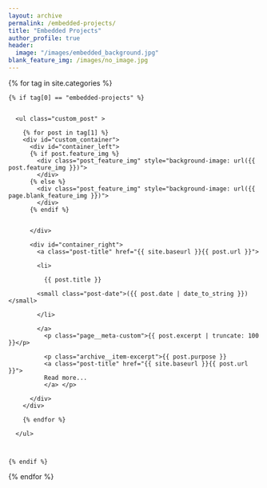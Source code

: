 ```yaml
---
layout: archive
permalink: /embedded-projects/
title: "Embedded Projects"
author_profile: true
header:
  image: "/images/embedded_background.jpg"
blank_feature_img: /images/no_image.jpg  
---
```


<div class="tags-expo-section">

  {% for tag in site.categories %}

    {% if tag[0] == "embedded-projects" %}


      <ul class="custom_post" >

        {% for post in tag[1] %}
        <div id="custom_container">
          <div id="container_left">
          {% if post.feature_img %}
            <div class="post_feature_img" style="background-image: url({{ post.feature_img }})">
            </div>
          {% else %}
            <div class="post_feature_img" style="background-image: url({{ page.blank_feature_img }})">
            </div>
          {% endif %}  


          </div>

          <div id="container_right">
            <a class="post-title" href="{{ site.baseurl }}{{ post.url }}">

            <li>

              {{ post.title }}

            <small class="post-date">({{ post.date | date_to_string }})</small>

            </li>

            </a>
              <p class="page__meta-custom">{{ post.excerpt | truncate: 100 }}</p>

              <p class="archive__item-excerpt">{{ post.purpose }}
              <a class="post-title" href="{{ site.baseurl }}{{ post.url }}">
              Read more...
              </a> </p>

          </div>
        </div>

        {% endfor %}

      </ul>



    {% endif %}

  {% endfor %}

</div>
